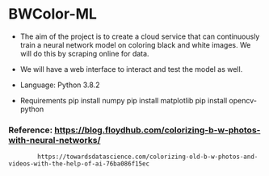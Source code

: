 # BWColor-ML

- The aim of the project is to create a cloud service that can continuously train a neural network model on coloring black and white images. We will do this by scraping online for data.

- We will have a web interface to interact and test the model as well.

- Language: Python 3.8.2

- Requirements
    pip install numpy
    pip install matplotlib
    pip install opencv-python
   
### Reference: https://blog.floydhub.com/colorizing-b-w-photos-with-neural-networks/
            https://towardsdatascience.com/colorizing-old-b-w-photos-and-videos-with-the-help-of-ai-76ba086f15ec